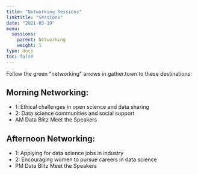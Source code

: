 ```yaml
---
title: "Networking Sessions"
linktitle: "Sessions"
date: "2021-03-19"
menu:
  sessions:
    parent: Networking
    weight: 1
type: docs
toc: false
---
```


Follow the green "networking" arrows in gather.town to these destinations:

## Morning Networking:
* 1: Ethical challenges in open science and data sharing
* 2: Data science communities and social support
* AM Data Blitz Meet the Speakers

## Afternoon Networking:
* 1: Applying for data science jobs in industry
* 2: Encouraging women to pursue careers in data science
* PM Data Blitz Meet the Speakers
